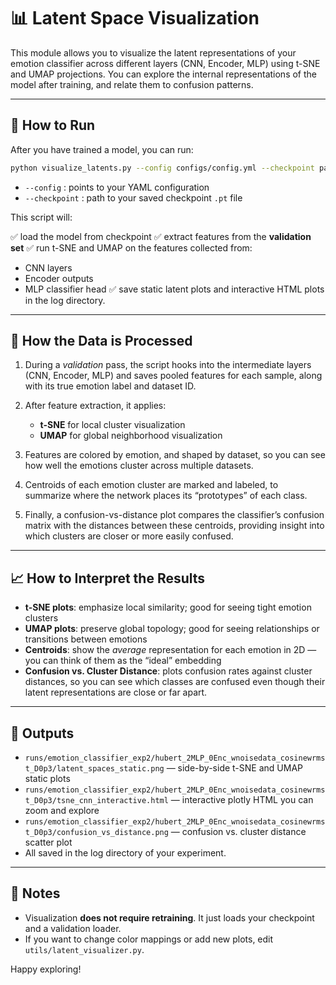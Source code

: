# 📊 Latent Space Visualization

This module allows you to visualize the latent representations of your emotion classifier across different layers (CNN, Encoder, MLP) using t-SNE and UMAP projections. You can explore the internal representations of the model after training, and relate them to confusion patterns.

---

## 🔧 How to Run

After you have trained a model, you can run:

```bash
python visualize_latents.py --config configs/config.yml --checkpoint path/to/checkpoint.pt
```

* `--config` : points to your YAML configuration
* `--checkpoint` : path to your saved checkpoint `.pt` file

This script will:

✅ load the model from checkpoint
✅ extract features from the **validation set**
✅ run t-SNE and UMAP on the features collected from:

* CNN layers
* Encoder outputs
* MLP classifier head
  ✅ save static latent plots and interactive HTML plots in the log directory.

---

## 🔎 How the Data is Processed

1. During a *validation* pass, the script hooks into the intermediate layers (CNN, Encoder, MLP) and saves pooled features for each sample, along with its true emotion label and dataset ID.
2. After feature extraction, it applies:

   * **t-SNE** for local cluster visualization
   * **UMAP** for global neighborhood visualization
3. Features are colored by emotion, and shaped by dataset, so you can see how well the emotions cluster across multiple datasets.
4. Centroids of each emotion cluster are marked and labeled, to summarize where the network places its “prototypes” of each class.
5. Finally, a confusion-vs-distance plot compares the classifier’s confusion matrix with the distances between these centroids, providing insight into which clusters are closer or more easily confused.

---

## 📈 How to Interpret the Results

* **t-SNE plots**: emphasize local similarity; good for seeing tight emotion clusters
* **UMAP plots**: preserve global topology; good for seeing relationships or transitions between emotions
* **Centroids**: show the *average* representation for each emotion in 2D — you can think of them as the “ideal” embedding
* **Confusion vs. Cluster Distance**: plots confusion rates against cluster distances, so you can see which classes are confused even though their latent representations are close or far apart.

---

## 💾 Outputs

* `runs/emotion_classifier_exp2/hubert_2MLP_0Enc_wnoisedata_cosinewrmst_D0p3/latent_spaces_static.png` — side-by-side t-SNE and UMAP static plots
* `runs/emotion_classifier_exp2/hubert_2MLP_0Enc_wnoisedata_cosinewrmst_D0p3/tsne_cnn_interactive.html` — interactive plotly HTML you can zoom and explore
* `runs/emotion_classifier_exp2/hubert_2MLP_0Enc_wnoisedata_cosinewrmst_D0p3/confusion_vs_distance.png` — confusion vs. cluster distance scatter plot
* All saved in the log directory of your experiment.

---

## 📌 Notes

* Visualization **does not require retraining**. It just loads your checkpoint and a validation loader.
* If you want to change color mappings or add new plots, edit `utils/latent_visualizer.py`.

Happy exploring!

